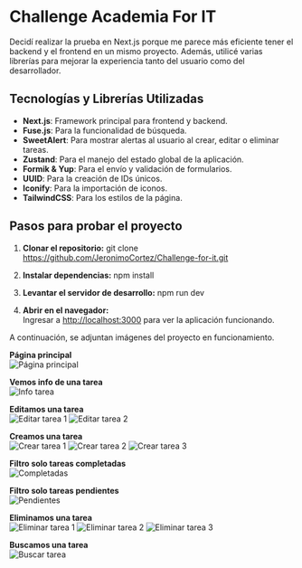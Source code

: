 # Challenge Academia For IT

Decidí realizar la prueba en Next.js porque me parece más eficiente tener el backend y el frontend en un mismo proyecto. Además, utilicé varias librerías para mejorar la experiencia tanto del usuario como del desarrollador.

## Tecnologías y Librerías Utilizadas

- **Next.js**: Framework principal para frontend y backend.
- **Fuse.js**: Para la funcionalidad de búsqueda.
- **SweetAlert**: Para mostrar alertas al usuario al crear, editar o eliminar tareas.
- **Zustand**: Para el manejo del estado global de la aplicación.
- **Formik & Yup**: Para el envío y validación de formularios.
- **UUID**: Para la creación de IDs únicos.
- **Iconify**: Para la importación de iconos.
- **TailwindCSS**: Para los estilos de la página.

## Pasos para probar el proyecto

1. **Clonar el repositorio:**
   git clone https://github.com/JeronimoCortez/Challenge-for-it.git

2. **Instalar dependencias:**
   npm install

3. **Levantar el servidor de desarrollo:**
   npm run dev

4. **Abrir en el navegador:**  
   Ingresar a [http://localhost:3000](http://localhost:3000) para ver la aplicación funcionando.

A continuación, se adjuntan imágenes del proyecto en funcionamiento.

**Página principal**  
![Página principal](image-1.png)

**Vemos info de una tarea**  
![Info tarea](image-2.png)

**Editamos una tarea**  
![Editar tarea 1](image-3.png)
![Editar tarea 2](image-4.png)

**Creamos una tarea**  
![Crear tarea 1](image-5.png)
![Crear tarea 2](image-6.png)
![Crear tarea 3](image-7.png)

**Filtro solo tareas completadas**  
![Completadas](image-8.png)

**Filtro solo tareas pendientes**  
![Pendientes](image-9.png)

**Eliminamos una tarea**  
![Eliminar tarea 1](image-10.png)
![Eliminar tarea 2](image-11.png)
![Eliminar tarea 3](image-12.png)

**Buscamos una tarea**  
![Buscar tarea](image-13.png)
